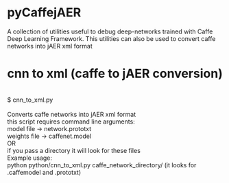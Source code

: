 # pyCaffejAER
A collection of utilities useful to debug deep-networks trained with Caffe Deep Learning Framework. 
This utilities can also be used to convert caffe networks into jAER xml format


# cnn to xml (caffe to jAER conversion)
<br />
$ cnn_to_xml.py<br />
<br />
Converts caffe networks into jAER xml format <br />
 this script requires command line arguments:  <br />
                         model file -> network.prototxt   <br />
                         weights file -> caffenet.model<br />
                        OR<br />
                         if you pass a directory it will look for these files<br />
Example usage:<br />
     python python/cnn_to_xml.py caffe_network_directory/ (it looks for .caffemodel and .prototxt)<br />
